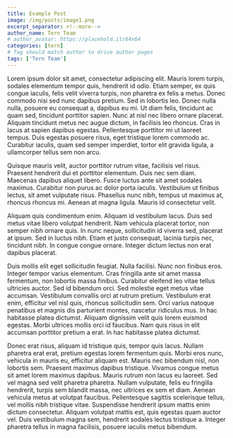 ```yaml
---
title: Example Post
image: /img/posts/image1.png
excerpt_separator: <!--more-->
author_name: Tern Team
# author_avatar: https://placehold.it/64x64
categories: [tern]
# Tag should match author to drive author pages
tags: ['Tern Team']
---
```

Lorem ipsum dolor sit amet, consectetur adipiscing elit. Mauris lorem turpis, sodales elementum tempor quis, hendrerit id odio. <!--more-->Etiam semper, ex quis congue iaculis, felis velit viverra turpis, non pharetra ex felis a metus. Donec commodo nisi sed nunc dapibus pretium. Sed in lobortis leo. Donec nulla nulla, posuere eu consequat a, dapibus eu mi. Ut diam felis, tincidunt ac quam sed, tincidunt porttitor sapien. Nunc at nisl nec libero ornare placerat. Aliquam tincidunt metus nec augue dictum, in facilisis leo rhoncus. Cras in lacus at sapien dapibus egestas. Pellentesque porttitor mi ut laoreet tempus. Duis egestas posuere risus, eget tristique lorem commodo ac. Curabitur iaculis, quam sed semper imperdiet, tortor elit gravida ligula, a ullamcorper tellus sem non arcu.

Quisque mauris velit, auctor porttitor rutrum vitae, facilisis vel risus. Praesent hendrerit dui et porttitor elementum. Duis nec sem diam. Maecenas dapibus aliquet libero. Fusce luctus ante sit amet sodales maximus. Curabitur non purus ac dolor porta iaculis. Vestibulum ut finibus lectus, sit amet vulputate risus. Phasellus nunc nibh, tempus ut maximus at, rhoncus rhoncus mi. Aenean at magna ligula. Mauris id consectetur velit.

Aliquam quis condimentum enim. Aliquam id vestibulum lacus. Duis sed metus vitae libero volutpat hendrerit. Nam vehicula placerat tortor, non semper nibh ornare quis. In nunc neque, sollicitudin id viverra sed, placerat at ipsum. Sed in luctus nibh. Etiam et justo consequat, lacinia turpis nec, tincidunt nibh. In congue congue ornare. Integer dictum lectus non erat dapibus placerat.

Duis mollis elit eget sollicitudin feugiat. Nulla facilisi. Nunc non finibus eros. Integer tempor varius elementum. Cras fringilla ante sit amet massa fermentum, non lobortis massa finibus. Curabitur eleifend leo vitae tellus ultricies auctor. Sed id bibendum orci. Sed molestie eget metus vitae accumsan. Vestibulum convallis orci at rutrum pretium. Vestibulum erat enim, efficitur vel nisl quis, rhoncus sollicitudin sem. Orci varius natoque penatibus et magnis dis parturient montes, nascetur ridiculus mus. In hac habitasse platea dictumst. Aliquam dignissim velit quis lorem euismod egestas. Morbi ultrices mollis orci id faucibus. Nam quis risus in elit accumsan porttitor pretium a erat. In hac habitasse platea dictumst.

Donec erat risus, aliquam id tristique quis, tempor quis lacus. Nullam pharetra erat erat, pretium egestas lorem fermentum quis. Morbi eros nunc, vehicula in mauris eu, efficitur aliquam est. Mauris nec bibendum nisl, non lobortis sem. Praesent maximus dapibus tristique. Vivamus congue metus sit amet lorem maximus dapibus. Mauris rutrum non lacus eu laoreet. Sed vel magna sed velit pharetra pharetra. Nullam vulputate, felis eu fringilla hendrerit, turpis sem blandit massa, nec ultrices ex sem et diam. Aenean vehicula metus at volutpat faucibus. Pellentesque sagittis scelerisque tellus, vel mollis nibh tristique vitae. Suspendisse hendrerit ipsum mattis enim dictum consectetur. Aliquam volutpat mattis est, quis egestas quam auctor vel. Duis vestibulum magna sem, hendrerit sodales lectus tristique a. Integer pharetra tellus in magna facilisis, posuere iaculis metus bibendum.